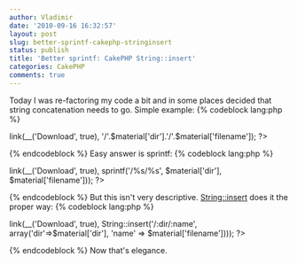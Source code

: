 ```yaml
---
author: Vladimir
date: '2010-09-16 16:32:57'
layout: post
slug: better-sprintf-cakephp-stringinsert
status: publish
title: 'Better sprintf: CakePHP String::insert'
categories: CakePHP
comments: true
---
```


Today I was re-factoring my code a bit and in some places decided
that string concatenation needs to go. Simple example:
{% codeblock lang:php %}
<?php echo $html->link(__('Download', true), '/'.$material['dir'].'/'.$material['filename']); ?>
{% endcodeblock %}
Easy answer is sprintf:
{% codeblock lang:php %}
<?php echo $html->link(__('Download', true), sprintf('/%s/%s', $material['dir'], $material['filename'])); ?>
{% endcodeblock %}
But this isn't very descriptive.
[String::insert](http://api.cakephp.org/class/string#method-Stringinsert)
does it the proper way:
{% codeblock lang:php %}
<?php echo $html->link(__('Download', true), String::insert('/:dir/:name', array('dir'=>$material['dir'], 'name' => $material['filename']))); ?>
{% endcodeblock %}
Now that's elegance.


